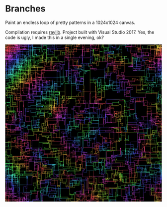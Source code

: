 # Branches

Paint an endless loop of pretty patterns in a 1024x1024 canvas.

Compilation requires [raylib](https://github.com/raysan5/raylib). Project built with Visual Studio 2017. Yes, the code is ugly, I made this in a single evening, ok?

![Screenshot of branches](screenshot.png)